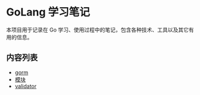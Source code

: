 # GoLang 学习笔记

本项目用于记录在 Go 学习、使用过程中的笔记，包含各种技术、工具以及其它有用的信息。

## 内容列表
- [gorm](./gorm/README.md)
- [模块](./module/README.md)
- [validator](./validator/README.md)